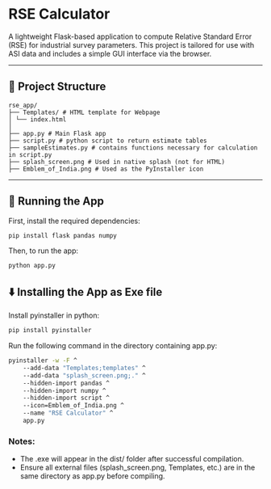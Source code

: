# RSE Calculator

A lightweight Flask-based application to compute Relative Standard Error (RSE) for industrial survey parameters. This project is tailored for use with ASI data and includes a simple GUI interface via the browser.

---


## 📁 Project Structure
```
rse_app/
├── Templates/ # HTML template for Webpage
│ └── index.html
│
├── app.py # Main Flask app
├── script.py # python script to return estimate tables
├── sampleEstimates.py # contains functions necessary for calculation in script.py
├── splash_screen.png # Used in native splash (not for HTML)
├── Emblem_of_India.png # Used as the PyInstaller icon
```

---

## 🧪 Running the App

First, install the required dependencies:

```bash
pip install flask pandas numpy
```

Then, to run the app:

```bash
python app.py
```

## ⬇️ Installing the App as Exe file

Install pyinstaller in python:

```bash
pip install pyinstaller
```

Run the following command in the directory containing app.py:
```bash
pyinstaller -w -F ^
    --add-data "Templates;templates" ^
    --add-data "splash_screen.png;." ^
    --hidden-import pandas ^
    --hidden-import numpy ^
    --hidden-import script ^
    --icon=Emblem_of_India.png ^
    --name "RSE Calculator" ^
    app.py
```

### Notes:
- The .exe will appear in the dist/ folder after successful compilation.
- Ensure all external files (splash_screen.png, Templates, etc.) are in the same directory as app.py before compiling.

